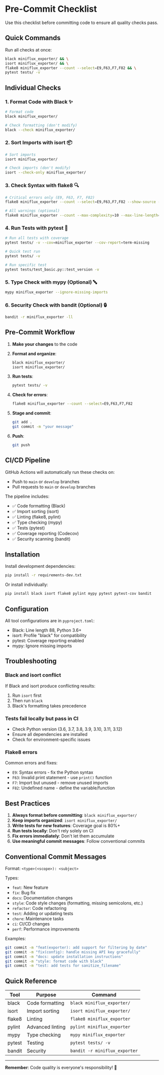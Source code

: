# Pre-Commit Checklist

Use this checklist before committing code to ensure all quality checks pass.

## Quick Commands

Run all checks at once:
```bash
black miniflux_exporter/ && \
isort miniflux_exporter/ && \
flake8 miniflux_exporter --count --select=E9,F63,F7,F82 && \
pytest tests/ -v
```

## Individual Checks

### 1. Format Code with Black ✨
```bash
# Format code
black miniflux_exporter/

# Check formatting (don't modify)
black --check miniflux_exporter/
```

### 2. Sort Imports with isort 📦
```bash
# Sort imports
isort miniflux_exporter/

# Check imports (don't modify)
isort --check-only miniflux_exporter/
```

### 3. Check Syntax with flake8 🔍
```bash
# Critical errors only (E9, F63, F7, F82)
flake8 miniflux_exporter --count --select=E9,F63,F7,F82 --show-source --statistics

# All warnings (optional)
flake8 miniflux_exporter --count --max-complexity=10 --max-line-length=127 --statistics
```

### 4. Run Tests with pytest 🧪
```bash
# Run all tests with coverage
pytest tests/ -v --cov=miniflux_exporter --cov-report=term-missing

# Quick test run
pytest tests/ -v

# Run specific test
pytest tests/test_basic.py::test_version -v
```

### 5. Type Check with mypy (Optional) 🔤
```bash
mypy miniflux_exporter --ignore-missing-imports
```

### 6. Security Check with bandit (Optional) 🔒
```bash
bandit -r miniflux_exporter -ll
```

## Pre-Commit Workflow

1. **Make your changes** to the code

2. **Format and organize**:
   ```bash
   black miniflux_exporter/
   isort miniflux_exporter/
   ```

3. **Run tests**:
   ```bash
   pytest tests/ -v
   ```

4. **Check for errors**:
   ```bash
   flake8 miniflux_exporter --count --select=E9,F63,F7,F82
   ```

5. **Stage and commit**:
   ```bash
   git add .
   git commit -m "your message"
   ```

6. **Push**:
   ```bash
   git push
   ```

## CI/CD Pipeline

GitHub Actions will automatically run these checks on:
- Push to `main` or `develop` branches
- Pull requests to `main` or `develop` branches

The pipeline includes:
- ✅ Code formatting (Black)
- ✅ Import sorting (isort)
- ✅ Linting (flake8, pylint)
- ✅ Type checking (mypy)
- ✅ Tests (pytest)
- ✅ Coverage reporting (Codecov)
- ✅ Security scanning (bandit)

## Installation

Install development dependencies:
```bash
pip install -r requirements-dev.txt
```

Or install individually:
```bash
pip install black isort flake8 pylint mypy pytest pytest-cov bandit
```

## Configuration

All tool configurations are in `pyproject.toml`:
- Black: Line length 88, Python 3.6+
- isort: Profile "black" for compatibility
- pytest: Coverage reporting enabled
- mypy: Ignore missing imports

## Troubleshooting

### Black and isort conflict
If Black and isort produce conflicting results:
1. Run `isort` first
2. Then run `black`
3. Black's formatting takes precedence

### Tests fail locally but pass in CI
- Check Python version (3.6, 3.7, 3.8, 3.9, 3.10, 3.11, 3.12)
- Ensure all dependencies are installed
- Check for environment-specific issues

### Flake8 errors
Common errors and fixes:
- `E9`: Syntax errors - fix the Python syntax
- `F63`: Invalid print statement - use `print()` function
- `F7`: Import but unused - remove unused imports
- `F82`: Undefined name - define the variable/function

## Best Practices

1. **Always format before committing**: `black miniflux_exporter/`
2. **Keep imports organized**: `isort miniflux_exporter/`
3. **Write tests for new features**: Coverage goal is 80%+
4. **Run tests locally**: Don't rely solely on CI
5. **Fix errors immediately**: Don't let them accumulate
6. **Use meaningful commit messages**: Follow conventional commits

## Conventional Commit Messages

Format: `<type>(<scope>): <subject>`

Types:
- `feat`: New feature
- `fix`: Bug fix
- `docs`: Documentation changes
- `style`: Code style changes (formatting, missing semicolons, etc.)
- `refactor`: Code refactoring
- `test`: Adding or updating tests
- `chore`: Maintenance tasks
- `ci`: CI/CD changes
- `perf`: Performance improvements

Examples:
```bash
git commit -m "feat(exporter): add support for filtering by date"
git commit -m "fix(config): handle missing API key gracefully"
git commit -m "docs: update installation instructions"
git commit -m "style: format code with black"
git commit -m "test: add tests for sanitize_filename"
```

## Quick Reference

| Tool | Purpose | Command |
|------|---------|---------|
| black | Code formatting | `black miniflux_exporter/` |
| isort | Import sorting | `isort miniflux_exporter/` |
| flake8 | Linting | `flake8 miniflux_exporter` |
| pylint | Advanced linting | `pylint miniflux_exporter` |
| mypy | Type checking | `mypy miniflux_exporter` |
| pytest | Testing | `pytest tests/ -v` |
| bandit | Security | `bandit -r miniflux_exporter` |

---

**Remember**: Code quality is everyone's responsibility! 🚀